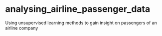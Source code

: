# analysing_airline_passenger_data
 Using unsupervised learning methods to gain insight on passengers of an airline company
